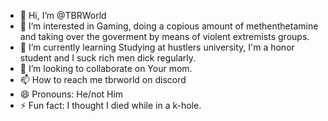 - 👋 Hi, I’m @TBRWorld
- 👀 I’m interested in
Gaming, doing a copious amount of methenthetamine and taking over the goverment by means of violent extremists groups.
- 🌱 I’m currently learning
Studying at hustlers university, I'm a honor student and I suck rich men dick regularly.
- 💞️ I’m looking to collaborate on
Your mom.
- 📫 How to reach me
tbrworld on discord
- 😄 Pronouns:
He/not Him
- ⚡ Fun fact:
I thought I died while in a k-hole.

<!---
TBRWorld/TBRWorld is a ✨ special ✨ repository because its `README.md` (this file) appears on your GitHub profile.
You can click the Preview link to take a look at your changes.
--->
